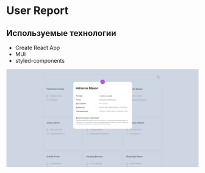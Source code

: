 # User Report

## Используемые технологии

- Create React App
- MUI
- styled-components

![Image alt](https://github.com/ludaalt/users_report/raw/main/public/app.png)
